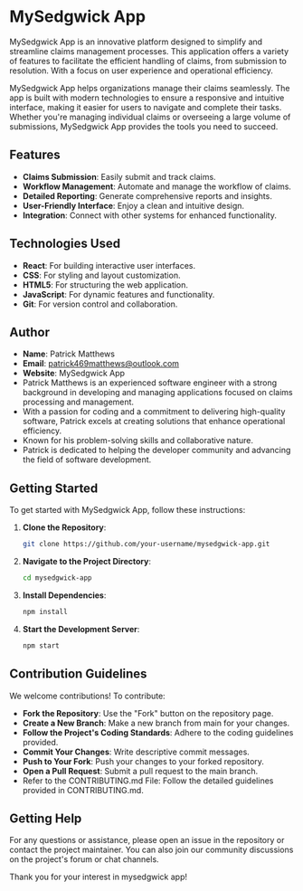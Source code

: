 # MySedgwick App

MySedgwick App is an innovative platform designed to simplify and streamline claims management processes. This application offers a variety of features to facilitate the efficient handling of claims, from submission to resolution. With a focus on user experience and operational efficiency.

MySedgwick App helps organizations manage their claims seamlessly. The app is built with modern technologies to ensure a responsive and intuitive interface, making it easier for users to navigate and complete their tasks. Whether you're managing individual claims or overseeing a large volume of submissions, MySedgwick App provides the tools you need to succeed.

## Features
- **Claims Submission**: Easily submit and track claims.
- **Workflow Management**: Automate and manage the workflow of claims.
- **Detailed Reporting**: Generate comprehensive reports and insights.
- **User-Friendly Interface**: Enjoy a clean and intuitive design.
- **Integration**: Connect with other systems for enhanced functionality.

## Technologies Used
- **React**: For building interactive user interfaces.
- **CSS**: For styling and layout customization.
- **HTML5**: For structuring the web application.
- **JavaScript**: For dynamic features and functionality.
- **Git**: For version control and collaboration.

## Author
- **Name**: Patrick Matthews  
- **Email**: patrick469matthews@outlook.com  
- **Website**: MySedgwick App
- Patrick Matthews is an experienced software engineer with a strong background in developing and managing applications focused on claims processing and management.
- With a passion for coding and a commitment to delivering high-quality software, Patrick excels at creating solutions that enhance operational efficiency.
- Known for his problem-solving skills and collaborative nature.
- Patrick is dedicated to helping the developer community and advancing the field of software development.

## Getting Started

To get started with MySedgwick App, follow these instructions:

1. **Clone the Repository**:
   ```bash
   git clone https://github.com/your-username/mysedgwick-app.git
2. **Navigate to the Project Directory**:
   ```bash
   cd mysedgwick-app
3. **Install Dependencies**:
   ```bash
   npm install
4. **Start the Development Server**:
   ```bash
   npm start
## Contribution Guidelines
We welcome contributions! To contribute:

- **Fork the Repository**: Use the "Fork" button on the repository page.
- **Create a New Branch**: Make a new branch from main for your changes.
- **Follow the Project's Coding Standards**: Adhere to the coding guidelines provided.
- **Commit Your Changes**: Write descriptive commit messages.
- **Push to Your Fork**: Push your changes to your forked repository.
- **Open a Pull Request**: Submit a pull request to the main branch.
- Refer to the CONTRIBUTING.md File: Follow the detailed guidelines provided in CONTRIBUTING.md.

## Getting Help
For any questions or assistance, please open an issue in the repository or contact the project maintainer. You can also join our community discussions on the project's forum or chat channels.

Thank you for your interest in mysedgwick app!

